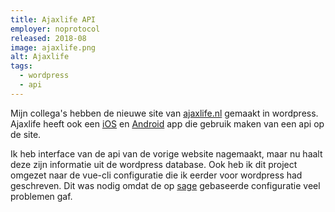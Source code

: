```yaml
---
title: Ajaxlife API
employer: noprotocol
released: 2018-08
image: ajaxlife.png
alt: Ajaxlife
tags:
  - wordpress
  - api
---
```


Mijn collega's hebben de nieuwe site van [ajaxlife.nl](https://www.ajaxlife.nl/) gemaakt in wordpress. Ajaxlife heeft ook een [iOS](https://itunes.apple.com/us/app/ajax-life/id1136157598?mt=8) en [Android](https://play.google.com/store/apps/details?id=nl.ajaxlife.android) app die gebruik maken van een api op de site.

Ik heb interface van de api van de vorige website nagemaakt, maar nu haalt deze zijn informatie uit de wordpress database. Ook heb ik dit project omgezet naar de vue-cli configuratie die ik eerder voor wordpress had geschreven.
Dit was nodig omdat de op [sage](https://roots.io/sage/) gebaseerde configuratie veel problemen gaf.
